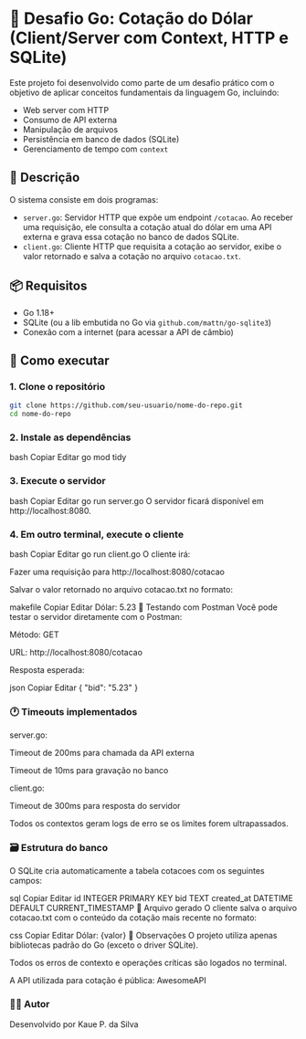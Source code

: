 # 💸 Desafio Go: Cotação do Dólar (Client/Server com Context, HTTP e SQLite)

Este projeto foi desenvolvido como parte de um desafio prático com o objetivo de aplicar conceitos fundamentais da linguagem Go, incluindo:

- Web server com HTTP
- Consumo de API externa
- Manipulação de arquivos
- Persistência em banco de dados (SQLite)
- Gerenciamento de tempo com `context`

## 📄 Descrição

O sistema consiste em dois programas:

- `server.go`: Servidor HTTP que expõe um endpoint `/cotacao`. Ao receber uma requisição, ele consulta a cotação atual do dólar em uma API externa e grava essa cotação no banco de dados SQLite.
- `client.go`: Cliente HTTP que requisita a cotação ao servidor, exibe o valor retornado e salva a cotação no arquivo `cotacao.txt`.

## 📦 Requisitos

- Go 1.18+
- SQLite (ou a lib embutida no Go via `github.com/mattn/go-sqlite3`)
- Conexão com a internet (para acessar a API de câmbio)

## 🚀 Como executar

### 1. Clone o repositório

```bash
git clone https://github.com/seu-usuario/nome-do-repo.git
cd nome-do-repo
```
### 2. Instale as dependências
bash
Copiar
Editar
go mod tidy

### 3. Execute o servidor
bash
Copiar
Editar
go run server.go
O servidor ficará disponível em http://localhost:8080.

### 4. Em outro terminal, execute o cliente
bash
Copiar
Editar
go run client.go
O cliente irá:

Fazer uma requisição para http://localhost:8080/cotacao

Salvar o valor retornado no arquivo cotacao.txt no formato:

makefile
Copiar
Editar
Dólar: 5.23
🧪 Testando com Postman
Você pode testar o servidor diretamente com o Postman:

Método: GET

URL: http://localhost:8080/cotacao

Resposta esperada:

json
Copiar
Editar
{
  "bid": "5.23"
}
### 🕐 Timeouts implementados
server.go:

Timeout de 200ms para chamada da API externa

Timeout de 10ms para gravação no banco

client.go:

Timeout de 300ms para resposta do servidor

Todos os contextos geram logs de erro se os limites forem ultrapassados.

### 🗃 Estrutura do banco
O SQLite cria automaticamente a tabela cotacoes com os seguintes campos:

sql
Copiar
Editar
id INTEGER PRIMARY KEY
bid TEXT
created_at DATETIME DEFAULT CURRENT_TIMESTAMP
📁 Arquivo gerado
O cliente salva o arquivo cotacao.txt com o conteúdo da cotação mais recente no formato:

css
Copiar
Editar
Dólar: {valor}
📌 Observações
O projeto utiliza apenas bibliotecas padrão do Go (exceto o driver SQLite).

Todos os erros de contexto e operações críticas são logados no terminal.

A API utilizada para cotação é pública: AwesomeAPI

### 🧑‍💻 Autor
Desenvolvido por Kaue P. da Silva
